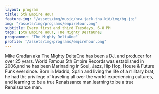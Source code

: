 ```yaml
---
layout: program
title: 5th Empire Hour
feature-img: "/assets/img/music/new.jack.tha.kid/img/bg.jpg"
img: "/assets/img/programs/empirehour.png"
subtitle: Every first and third Tuesdays, 6-8 PM
tags: [5th Empire Hour, The Mighty DeltaOne]
programmer: "The Mighty DeltaOne"
profile: "/assets/img/programs/empirehour.png"
---
```


Mike Gradian aka The Mighty DeltaOne has been a DJ, and producer for over 25 years. World Famous 5th Empire Records was established in 2006,and he has been Marinading in Soul, Jazz, Hip Hop, House & Future Funk ever since. Born in Madrid, Spain and living the life of a military brat, he had the privilege of traveling all over the world, experiencing cultures, and learning to be a true Renaissance man.learning to be a true Renaissance man.
